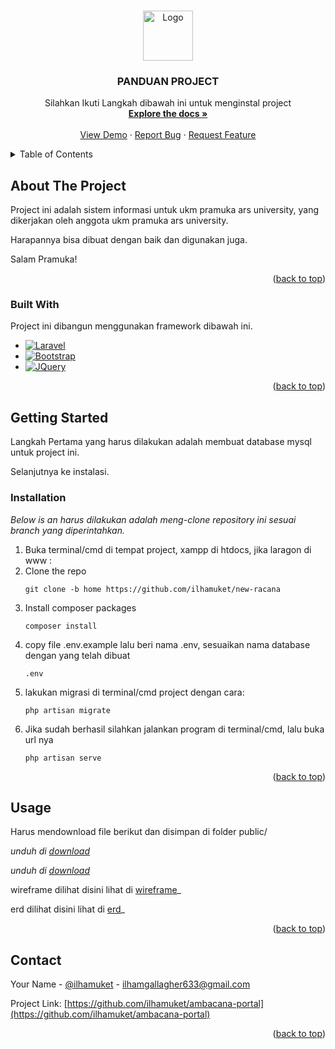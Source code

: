 <!-- Improved compatibility of back to top link: See: https://github.com/othneildrew/Best-README-Template/pull/73 -->
<a name="readme-top"></a>
<!--
*** Thanks for checking out the Best-README-Template. If you have a suggestion
*** that would make this better, please fork the repo and create a pull request
*** or simply open an issue with the tag "enhancement".
*** Don't forget to give the project a star!
*** Thanks again! Now go create something AMAZING! :D
-->



<!-- PROJECT SHIELDS -->
<!--
*** I'm using markdown "reference style" links for readability.
*** Reference links are enclosed in brackets [ ] instead of parentheses ( ).
*** See the bottom of this document for the declaration of the reference variables
*** for contributors-url, forks-url, etc. This is an optional, concise syntax you may use.
*** https://www.markdownguide.org/basic-syntax/#reference-style-links
-->




<!-- PROJECT LOGO -->
<br />
<div align="center">
  <a href="https://github.com/ilhamuket/new-racana">
    <img src="images/logo.png" alt="Logo" width="80" height="80">
  </a>

  <h3 align="center">PANDUAN PROJECT</h3>

  <p align="center">
    Silahkan Ikuti Langkah dibawah ini untuk menginstal project
    <br />
    <a href="https://github.com/ilhamuket/new-racana"><strong>Explore the docs »</strong></a>
    <br />
    <br />
    <a href="https://github.com/ilhamuket/new-racana">View Demo</a>
    ·
    <a href="https://github.com/ilhamuket/new-racana">Report Bug</a>
    ·
    <a href="https://github.com/ilhamuket/new-racana">Request Feature</a>
  </p>
</div>



<!-- TABLE OF CONTENTS -->
<details>
  <summary>Table of Contents</summary>
  <ol>
    <li>
      <a href="#about-the-project">About The Project</a>
      <ul>
        <li><a href="#built-with">Built With</a></li>
      </ul>
    </li>
    <li>
      <a href="#getting-started">Getting Started</a>
      <ul>
        <li><a href="#prerequisites">Prerequisites</a></li>
        <li><a href="#installation">Installation</a></li>
      </ul>
    </li>
    <li><a href="#usage">Usage</a></li>
    <li><a href="#roadmap">Roadmap</a></li>
    <li><a href="#contributing">Contributing</a></li>
    <li><a href="#license">License</a></li>
    <li><a href="#contact">Contact</a></li>
    <li><a href="#acknowledgments">Acknowledgments</a></li>
  </ol>
</details>



<!-- ABOUT THE PROJECT -->
## About The Project


Project ini adalah sistem informasi untuk ukm pramuka ars university, yang dikerjakan oleh anggota ukm pramuka ars university.

Harapannya bisa dibuat dengan baik dan digunakan juga.

Salam Pramuka!

<p align="right">(<a href="#readme-top">back to top</a>)</p>



### Built With

Project ini dibangun menggunakan framework dibawah ini.

* [![Laravel][Laravel.com]][Laravel-url]
* [![Bootstrap][Bootstrap.com]][Bootstrap-url]
* [![JQuery][JQuery.com]][JQuery-url]

<p align="right">(<a href="#readme-top">back to top</a>)</p>



<!-- GETTING STARTED -->
## Getting Started

Langkah Pertama yang harus dilakukan adalah membuat database mysql untuk project ini.

Selanjutnya ke instalasi.

### Installation

_Below is an harus dilakukan adalah meng-clone repository ini sesuai branch yang diperintahkan._

1. Buka terminal/cmd di tempat project, xampp di htdocs, jika laragon di www :
2. Clone the repo
   ```
   git clone -b home https://github.com/ilhamuket/new-racana
   ```
3. Install composer packages
   ```
   composer install
   ```
4. copy file .env.example lalu beri nama .env, sesuaikan nama database dengan yang telah dibuat
   ```
   .env
   ```
5. lakukan migrasi di terminal/cmd project dengan cara:
   ```
   php artisan migrate
   ```
6. Jika sudah berhasil silahkan jalankan program di terminal/cmd, lalu buka url nya
   ```
   php artisan serve
   ```

<p align="right">(<a href="#readme-top">back to top</a>)</p>



<!-- USAGE EXAMPLES -->
## Usage

Harus mendownload file berikut dan disimpan di folder public/

_unduh di [download](https://www.mediafire.com/file/03tfface16gqr4v/build.zip/file)_


_unduh di [download](https://www.mediafire.com/file/vbb1c5z57dbjaly/racana_db+(2).sql/file)_



wireframe dilihat disini
lihat di [wireframe](https://www.figma.com/file/RUxshOYEqXsg39dy7ecrxZ/Racana?type=design&node-id=1%3A3&t=c3XnQeIwaZU28ULE-1)_

erd dilihat disini
lihat di [erd](https://lucid.app/lucidchart/a73ff406-60be-44a9-be8d-d626158226c6/edit?viewport_loc=-54%2C-564%2C2099%2C1189%2C0_0&invitationId=inv_2eec4af4-e753-430f-981c-24bd049379e4)_

<p align="right">(<a href="#readme-top">back to top</a>)</p>





<!-- CONTACT -->
## Contact

Your Name - [@ilhamuket](https://instagram.com/ilhamuket) - ilhamgallagher633@gmail.com

Project Link: [https://github.com/ilhamuket/ambacana-portal](https://github.com/ilhamuket/ambacana-portal)

<p align="right">(<a href="#readme-top">back to top</a>)</p>






<!-- MARKDOWN LINKS & IMAGES -->
<!-- https://www.markdownguide.org/basic-syntax/#reference-style-links -->
[contributors-shield]: https://img.shields.io/github/contributors/othneildrew/Best-README-Template.svg?style=for-the-badge
[contributors-url]: https://github.com/othneildrew/Best-README-Template/graphs/contributors
[forks-shield]: https://img.shields.io/github/forks/othneildrew/Best-README-Template.svg?style=for-the-badge
[forks-url]: https://github.com/othneildrew/Best-README-Template/network/members
[stars-shield]: https://img.shields.io/github/stars/othneildrew/Best-README-Template.svg?style=for-the-badge
[stars-url]: https://github.com/othneildrew/Best-README-Template/stargazers
[issues-shield]: https://img.shields.io/github/issues/othneildrew/Best-README-Template.svg?style=for-the-badge
[issues-url]: https://github.com/othneildrew/Best-README-Template/issues
[license-shield]: https://img.shields.io/github/license/othneildrew/Best-README-Template.svg?style=for-the-badge
[license-url]: https://github.com/othneildrew/Best-README-Template/blob/master/LICENSE.txt
[linkedin-shield]: https://img.shields.io/badge/-LinkedIn-black.svg?style=for-the-badge&logo=linkedin&colorB=555
[linkedin-url]: https://linkedin.com/in/othneildrew
[product-screenshot]: images/screenshot.png
[Next.js]: https://img.shields.io/badge/next.js-000000?style=for-the-badge&logo=nextdotjs&logoColor=white
[Next-url]: https://nextjs.org/
[React.js]: https://img.shields.io/badge/React-20232A?style=for-the-badge&logo=react&logoColor=61DAFB
[React-url]: https://reactjs.org/
[Vue.js]: https://img.shields.io/badge/Vue.js-35495E?style=for-the-badge&logo=vuedotjs&logoColor=4FC08D
[Vue-url]: https://vuejs.org/
[Angular.io]: https://img.shields.io/badge/Angular-DD0031?style=for-the-badge&logo=angular&logoColor=white
[Angular-url]: https://angular.io/
[Svelte.dev]: https://img.shields.io/badge/Svelte-4A4A55?style=for-the-badge&logo=svelte&logoColor=FF3E00
[Svelte-url]: https://svelte.dev/
[Laravel.com]: https://img.shields.io/badge/Laravel-FF2D20?style=for-the-badge&logo=laravel&logoColor=white
[Laravel-url]: https://laravel.com
[Bootstrap.com]: https://img.shields.io/badge/Bootstrap-563D7C?style=for-the-badge&logo=bootstrap&logoColor=white
[Bootstrap-url]: https://getbootstrap.com
[JQuery.com]: https://img.shields.io/badge/jQuery-0769AD?style=for-the-badge&logo=jquery&logoColor=white
[JQuery-url]: https://jquery.com 
